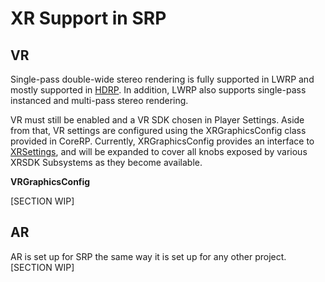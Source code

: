 # XR Support in SRP
## VR
Single-pass double-wide stereo rendering is fully supported in LWRP and mostly supported in [HDRP](https://github.com/Unity-Technologies/ScriptableRenderPipeline/wiki/VR-in-HDRP). In addition, LWRP also supports single-pass instanced and multi-pass stereo rendering.

VR must still be enabled and a VR SDK chosen in Player Settings. Aside from that, VR settings are configured using the XRGraphicsConfig class provided in CoreRP. Currently, XRGraphicsConfig provides an interface to [XRSettings](https://docs.unity3d.com/2018.3/Documentation/ScriptReference/XR.XRSettings.html), and will be expanded to cover all knobs exposed by various XRSDK Subsystems as they become available. 

**VRGraphicsConfig**

[SECTION WIP]

## AR
AR is set up for SRP the same way it is set up for any other project. [SECTION WIP]
